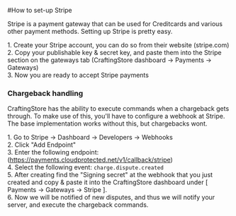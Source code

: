 #How to set-up Stripe

Stripe is a payment gateway that can be used for Creditcards and various other payment methods. Setting up Stripe is pretty easy.

1\. Create your Stripe account, you can do so from their website (stripe.com)  
2\. Copy your publishable key &amp; secret key, and paste them into the Stripe section on the gateways tab (CraftingStore dashboard -&gt; Payments -&gt; Gateways)  
3\. Now you are ready to accept Stripe payments

### Chargeback handling

CraftingStore has the ability to execute commands when a chargeback gets through. To make use of this, you'll have to configure a webhook at Stripe. The base implementation works without this, but chargebacks wont.

1\. Go to Stripe -&gt; Dashboard -&gt; Developers -&gt; Webhooks  
2\. Click "Add Endpoint"  
3\. Enter the following endpoint: (https://payments.cloudprotected.net/v1/callback/stripe)  
4\. Select the following event: ``charge.dispute.created``  
5\. After creating find the "Signing secret" at the webhook that you just created and copy & paste it into the CraftingStore dashboard under [ Payments -> Gateways -> Stripe ].  
6\. Now we will be notified of new disputes, and thus we will notify your server, and execute the chargeback commands.
